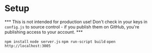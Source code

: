 # Setup

*** This is not intended for production use!  Don't check in your keys in `config.js` to source control - if you publish them on GitHub, you're publishing access to your account. ***

`npm install`
`node server.js`
`npm run-script build`
`open http://localhost:3005`

